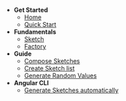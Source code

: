 - **Get Started**
  - [Home](getting-started/home.md)
  - [Quick Start](getting-started/quick-start.md)
- **Fundamentals**
  - [Sketch](fundamentals/sketch.md)
  - [Factory](fundamentals/factory.md)
- **Guide**
  - [Compose Sketches](guide/compose-sketches.md)
  - [Create Sketch list](guide/create-sketch-list.md)
  - [Generate Random Values](guide/generate-random-values.md)
- **Angular CLI**
  - [Generate Sketches automatically](angular-cli/generate-sketches-automatically.md)
